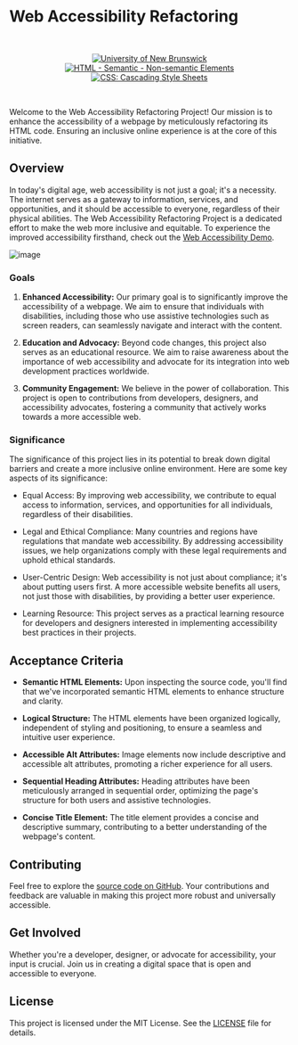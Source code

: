 # Web Accessibility Refactoring

<br/>
<p align="center">
    <a href="https://unb.ca/cel/bootcamps/coding.html">
        <img alt="University of New Brunswick" src="https://img.shields.io/static/v1.svg?label=bootcamp&message=UNB&color=red" /></a>
    <a href="https://developer.mozilla.org/en-US/docs/Web/HTML/Element" >
        <img alt="HTML - Semantic - Non-semantic Elements" src="https://img.shields.io/static/v1.svg?label=semantic&message=elements&color=blue" /></a>
    <a href="https://developer.mozilla.org/en-US/docs/Learn/Getting_started_with_the_web/CSS_basics">
        <img alt="CSS: Cascading Style Sheets" src="https://img.shields.io/static/v1.svg?label=CSS&message=basics&color=yellow" /></a>
</p>
<br/>

Welcome to the Web Accessibility Refactoring Project! Our mission is to enhance the accessibility of a webpage by meticulously refactoring its HTML code. Ensuring an inclusive online experience is at the core of this initiative.

## Overview

In today's digital age, web accessibility is not just a goal; it's a necessity. The internet serves as a gateway to information, services, and opportunities, and it should be accessible to everyone, regardless of their physical abilities. The Web Accessibility Refactoring Project is a dedicated effort to make the web more inclusive and equitable.
To experience the improved accessibility firsthand, check out the [Web Accessibility Demo][web-access-demo].

![image](https://github.com/naturuplift/web-accessibility/assets/23546356/67e89579-6a7b-4972-9c57-dfdff0da134f)

### Goals

1.    **Enhanced Accessibility:** Our primary goal is to significantly improve the accessibility of a webpage. We aim to ensure that individuals with disabilities, including those who use assistive technologies such as screen readers, can seamlessly navigate and interact with the content.

2.    **Education and Advocacy:** Beyond code changes, this project also serves as an educational resource. We aim to raise awareness about the importance of web accessibility and advocate for its integration into web development practices worldwide.

3.    **Community Engagement:** We believe in the power of collaboration. This project is open to contributions from developers, designers, and accessibility advocates, fostering a community that actively works towards a more accessible web.

### Significance

The significance of this project lies in its potential to break down digital barriers and create a more inclusive online environment. Here are some key aspects of its significance:

-    Equal Access: By improving web accessibility, we contribute to equal access to information, services, and opportunities for all individuals, regardless of their disabilities.

-    Legal and Ethical Compliance: Many countries and regions have regulations that mandate web accessibility. By addressing accessibility issues, we help organizations comply with these legal requirements and uphold ethical standards.

-    User-Centric Design: Web accessibility is not just about compliance; it's about putting users first. A more accessible website benefits all users, not just those with disabilities, by providing a better user experience.

-    Learning Resource: This project serves as a practical learning resource for developers and designers interested in implementing accessibility best practices in their projects.

## Acceptance Criteria

- **Semantic HTML Elements:** Upon inspecting the source code, you'll find that we've incorporated semantic HTML elements to enhance structure and clarity.

- **Logical Structure:** The HTML elements have been organized logically, independent of styling and positioning, to ensure a seamless and intuitive user experience.

- **Accessible Alt Attributes:** Image elements now include descriptive and accessible alt attributes, promoting a richer experience for all users.

- **Sequential Heading Attributes:** Heading attributes have been meticulously arranged in sequential order, optimizing the page's structure for both users and assistive technologies.

- **Concise Title Element:** The title element provides a concise and descriptive summary, contributing to a better understanding of the webpage's content.

## Contributing

Feel free to explore the [source code on GitHub][source-code]. Your contributions and feedback are valuable in making this project more robust and universally accessible.

## Get Involved

Whether you're a developer, designer, or advocate for accessibility, your input is crucial. Join us in creating a digital space that is open and accessible to everyone.

## License

This project is licensed under the MIT License. See the [LICENSE][MIT] file for details.

[web-access-demo]: <https://naturuplift.github.io/web-accessibility/>
[source-code]: <https://github.com/naturuplift/web-accessibility/blob/main/index.html>
[MIT]: <https://github.com/naturuplift/web-accessibility/blob/main/LICENSE>
